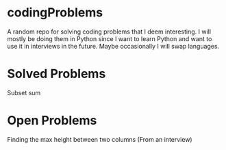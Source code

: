 # codingProblems
A random repo for solving coding problems that I deem interesting. I will mostly be doing them in Python since I want to learn Python and want to use it in interviews in the future. Maybe occasionally I will swap languages.

# Solved Problems
Subset sum

# Open Problems
Finding the max height between two columns (From an interview)

